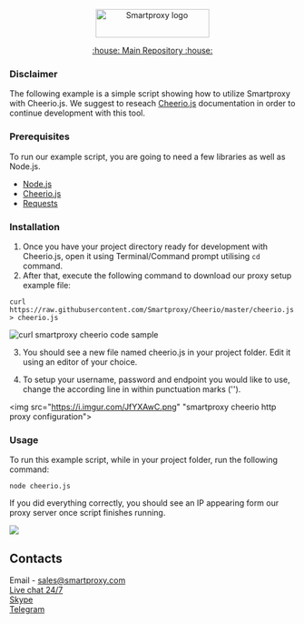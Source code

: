 <p align="center">
    <a href="https://smartproxy.com/"><img src="https://smartproxy.com/wp-content/themes/smartproxy/images/smartproxy-logo.svg" alt="Smartproxy logo" width="200" height="50"></a>
  </a>
</p>

<p align="center">
    <a href="https://github.com/Smartproxy/Smartproxy"> :house: Main Repository :house: </a>
</p>

### Disclaimer

The following example is a simple script showing how to utilize Smartproxy with Cheerio.js.
We suggest to reseach [Cheerio.js](https://cheerio.js.org/) documentation in order to continue development with this tool.

### Prerequisites

To run our example script, you are going to need a few libraries as well as Node.js.

* [Node.js](https://nodejs.org/en/download/)
* [Cheerio.js](https://cheerio.js.org/)
* [Requests](https://www.npmjs.com/package/request)

### Installation

1. Once you have your project directory ready for development with Cheerio.js, open it using Terminal/Command prompt utilising `cd` command.
2. After that, execute the following command to download our proxy setup example file:

`curl https://raw.githubusercontent.com/Smartproxy/Cheerio/master/cheerio.js > cheerio.js`

<img src="https://i.imgur.com/hsJGFA6.png" alt="curl smartproxy cheerio code sample">

3. You should see a new file named cheerio.js in your project folder. Edit it using an editor of your choice.

4. To setup your username, password and endpoint you would like to use, change the according line in within punctuation marks ('').

<img src="https://i.imgur.com/JfYXAwC.png" "smartproxy cheerio http proxy configuration">

### Usage

To run this example script, while in your project folder, run the following command:

`node cheerio.js`

If you did everything correctly, you should see an IP appearing form our proxy server once script finishes running.

<img src="https://i.imgur.com/QoCXHK6.png">

## Contacts
Email - sales@smartproxy.com
<br><a href="https://smartproxy.com">Live chat 24/7</a>
<br><a href="https://join.skype.com/invite/bZDHw4NZg2G9">Skype</a>
<br><a href="https://t.me/smartproxy_com">Telegram</a>

